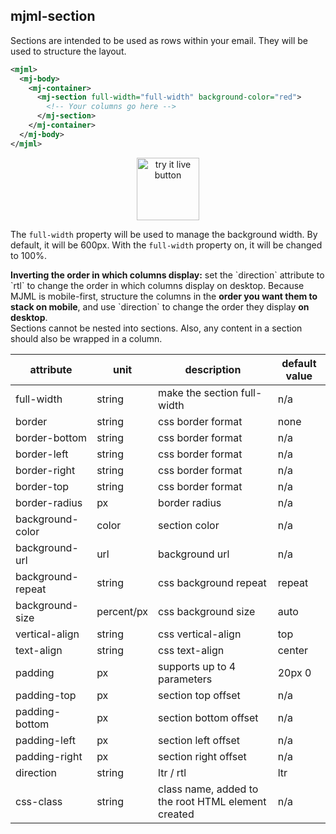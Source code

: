 ## mjml-section

Sections are intended to be used as rows within your email.
They will be used to structure the layout.

```xml
<mjml>
  <mj-body>
    <mj-container>
      <mj-section full-width="full-width" background-color="red">
        <!-- Your columns go here -->
      </mj-section>
    </mj-container>   
  </mj-body>
</mjml>
```

<p align="center">
  <a href="https://mjml.io/try-it-live/components/section">
    <img width="100px" src="http://imgh.us/TRYITLIVE.svg" alt="try it live button" />
  </a>
</p>

The `full-width` property will be used to manage the background width.
By default, it will be 600px. With the `full-width` property on, it will be
changed to 100%.

<aside class="notice">
  <b>Inverting the order in which columns display:</b> set the `direction` attribute to `rtl` to change the order in which columns display on desktop. Because MJML is mobile-first, structure the columns in the <b>order you want them to stack on mobile</b>, and use `direction` to change the order they display <b>on desktop</b>.
</aside>

<aside class="warning">
  Sections cannot be nested into sections. Also, any content in a section should also be wrapped in a column.
</aside>

attribute           | unit        | description                    | default value
--------------------|-------------|--------------------------------|---------------
full-width          | string      | make the section full-width    | n/a
border              | string      | css border format              | none
border-bottom       | string      | css border format              | n/a
border-left         | string      | css border format              | n/a
border-right        | string      | css border format              | n/a
border-top          | string      | css border format              | n/a
border-radius       | px          | border radius                  | n/a
background-color    | color       | section color                  | n/a
background-url      | url         | background url                 | n/a
background-repeat   | string      | css background repeat          | repeat
background-size     | percent/px  | css background size            | auto
vertical-align      | string      | css vertical-align             | top
text-align          | string      | css text-align                 | center
padding             | px          | supports up to 4 parameters    | 20px 0
padding-top         | px          | section top offset             | n/a
padding-bottom      | px          | section bottom offset          | n/a
padding-left        | px          | section left offset            | n/a
padding-right       | px          | section right offset           | n/a
direction           | string      | ltr / rtl                      | ltr
css-class           | string      | class name, added to the root HTML element created | n/a
